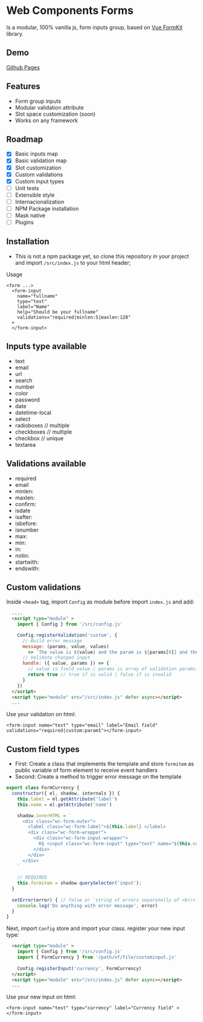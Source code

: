 # Web Components Forms

Is a modular, 100% vanilla js, form inputs group, based on [Vue FormKit](https://formkit.com/getting-started/what-is-formkit) library.

## Demo
[Github Pages](https://minasvisual.github.io/wc-forms/)

## Features
- Form group inputs
- Modular validation attribute
- Slot space customization (soon)
- Works on any framework

## Roadmap
- [x] Basic inputs map
- [x] Basic validation map
- [X] Slot customization
- [X] Custom validations
- [X] Custom input types
- [ ] Unit tests
- [ ] Extensible style
- [ ] Internacionalization
- [ ] NPM Package installation
- [ ] Mask native
- [ ] Plugins

## Installation
 - This is not a npm package yet, so clone this repository in your project and import `/src/index.js` to your html header;

Usage
```
<form ...>
  <form-input 
    name="fullname" 
    type="text" 
    label="Name" 
    help="Should be your fullname"
    validations="required|minlen:5|maxlen:128" 
  >  
  </form-input>
```

## Inputs type available  
- text 
- email            
- url
- search
- number 
- color
- password
- date
- datetime-local
- select
- radioboxes // multiple
- checkboxes // multiple
- checkbox   // unique
- textarea 


## Validations available  
- required 
- email            
- minlen:<number>
- maxlen:<number>
- confirm:<other-field-name-above>
- isdate
- isafter:<yyyy-mm-dd>
- isbefore:<yyyy-mm-dd>
- isnumber
- max:<number>
- min:<number>
- in:<values-comma-separatelly> 
- notin:<values-comma-separatelly> 
- startwith:<any>
- endswith:<any>


## Custom validations
Inside `<head>` tag, import `Config` as module before import `index.js` and add:
```html
  ....
  <script type="module" >
    import { Config } from '/src/config.js' 

    Config.registerValidation('custom', {
      // Build error message
      message: (params, value, values) 
        => `The value is ${value} and the param is ${params[0]} and the form values is ${JSON.stringify(values)}`,
      // Validate changed input
      handle: ({ value, params }) => {
        // value is field value | params is array of validation params: "custom:param1:param2 ...."
        return true // true if is valid | false if is invalid
      }
    }) 
  </script> 
  <script type="module" src="/src/index.js" defer async></script>
  ... 
```

Use your validation on html:
```
<form-input name="test" type="email" label="Email field" validations="required|custom:param1"></form-input>
```


## Custom field types
- First: Create a class that implements the template and store `formitem` as public variable of form element to receive event handlers
- Second: Create a method to trigger error message on the template
```js
export class FormCurrency {
  constructor({ el, shadow, internals }) { 
    this.label = el.getAttribute('label')
    this.name = el.getAttribute('name')  

    shadow.innerHTML = ` 
      <div class="wc-form-outer"> 
        <label class="wc-form-label">${this.label} </label>
        <div class="wc-form-wrapper"> 
          <div class="wc-form-input-wrapper"> 
            R$ <input class="wc-form-input" type="text" name="${this.name}" />
          </div>  
        </div> 
      </div>
    `
  
    // REQUIRED
    this.formitem = shadow.querySelector('input');
  }
  
  setError(error) { // false or `string of errors separatelly of <br/>`
    console.log('Do anything with error message', error)
  }
}

```
Next, import `Config` store and import your class. register your new input type:
```html
  <script type="module" >
    import { Config } from '/src/config.js'
    import { FormCurrency } from '/path/of/file/custominput.js'
  
    Config.registerInput('currency', FormCurrency)
  </script> 
  <script type="module" src="/src/index.js" defer async></script>
  ...
```

Use your new input on html:
```
<form-input name="test" type="currency" label="Currency field" ></form-input>
```